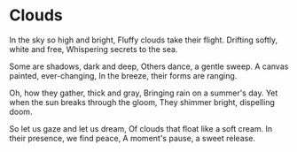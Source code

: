 # Clouds

In the sky so high and bright,
Fluffy clouds take their flight.
Drifting softly, white and free,
Whispering secrets to the sea.

Some are shadows, dark and deep,
Others dance, a gentle sweep.
A canvas painted, ever-changing,
In the breeze, their forms are ranging.

Oh, how they gather, thick and gray,
Bringing rain on a summer's day.
Yet when the sun breaks through the gloom,
They shimmer bright, dispelling doom.

So let us gaze and let us dream,
Of clouds that float like a soft cream.
In their presence, we find peace,
A moment's pause, a sweet release.